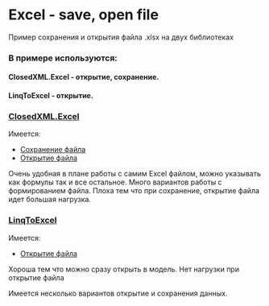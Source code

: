 # Excel - save, open file

Пример сохранения и открытия файла .xlsx на двух библиотеках

### В примере используются:
#### ClosedXML.Excel - открытие, сохранение.
#### LinqToExcel - открытие.

### [ClosedXML.Excel](https://github.com/odi1n/Excel-Save-Open/tree/master#closedxmlexcel---%D0%BE%D1%82%D0%BA%D1%80%D1%8B%D1%82%D0%B8%D0%B5-%D1%81%D0%BE%D1%85%D1%80%D0%B0%D0%BD%D0%B5%D0%BD%D0%B8%D0%B5)
Имеется:
* [Сохранение файла](https://github.com/odi1n/Excel-Save-Open/blob/d7499043fd6225d0752b5d91bdf0c29261b4589a/Test%20Excel/Program.cs#L157)
* [Открытие файла](https://github.com/odi1n/Excel-Save-Open/blob/d7499043fd6225d0752b5d91bdf0c29261b4589a/Test%20Excel/Program.cs#L101)

Очень удобная в плане работы с самим Excel файлом, можно указывать как формулы так и все остальное. Много вариантов работы с формированием файла.
Плоха тем что при сохранение, открытие файла идет большая нагрузка.

### [LinqToExcel](https://github.com/odi1n/Excel-Save-Open/tree/master#linqtoexcel---%D0%BE%D1%82%D0%BA%D1%80%D1%8B%D1%82%D0%B8%D0%B5)
Имеется:
* [Открытие файла](https://github.com/odi1n/Excel-Save-Open/blob/d7499043fd6225d0752b5d91bdf0c29261b4589a/Test%20Excel/Program.cs#L79)

Хороша тем что можно сразу открыть в модель. Нет нагрузки при открытие файла


Имеется несколько вариантов открытие и сохранения данных.
